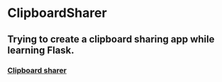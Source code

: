 # ClipboardSharer
## Trying to create a clipboard sharing app while learning Flask.

### [Clipboard sharer](https://dai.pythonanywhere.com)
